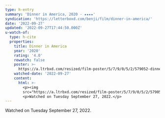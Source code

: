 ```yaml
---
type: h-entry
summary: 'Dinner in America, 2020 - ★★★★'
syndication: 'https://letterboxd.com/benji/film/dinner-in-america/'
date: '2022-09-27'
updated: '2022-09-27T17:44:50.000Z'
u-watch-of:
  type: h-cite
  properties:
    title: Dinner in America
    year: '2020'
    rating: '4.0'
    rewatch: false
    poster: >-
      https://a.ltrbxd.com/resized/film-poster/5/7/9/0/5/2/579052-dinner-in-america-0-600-0-900-crop.jpg?v=15a53313fc
    watched-date: '2022-09-27'
    content:
      html: >-
        <p><img
        src="https://a.ltrbxd.com/resized/film-poster/5/7/9/0/5/2/579052-dinner-in-america-0-600-0-900-crop.jpg?v=15a53313fc"/></p>
        <p>Watched on Tuesday September 27, 2022.</p>
---
```

Watched on Tuesday September 27, 2022.
